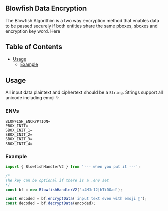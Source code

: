 ## Blowfish Data Encryption

The Blowfish Algorithim is a two way encryption method that enables data to be passed securely if both entities share the same pboxes, sboxes and encryption key word. Here

## Table of Contents

- [Usage](#usage)
  - [Example](#example)
 

## Usage

All input data plaintext and ciphertext should be a `String`. Strings support all unicode including emoji ✨.

### ENVs

```
BLOWFISH_ENCRYPTION=
PBOX_INIT=
SBOX_INIT_1=
SBOX_INIT_2=
SBOX_INIT_3=
SBOX_INIT_4=
```

### Example

```ts
import { BlowfishHandlerV2 } from '--- when you put it ---';

/*
The key can be optional if there is a .env set 
*/
const bf = new BlowfishHandlerV2('a4MJr12|hTiDOad');

const encoded = bf.encryptData('input text even with emoji 🎅');
const decoded = bf.decryptData(encoded);
```
